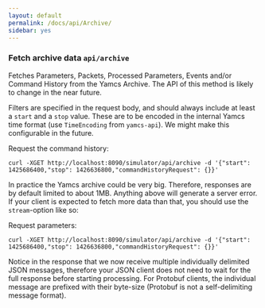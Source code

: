 ```yaml
---
layout: default
permalink: /docs/api/Archive/
sidebar: yes
---
```


### Fetch archive data `api/archive`

Fetches Parameters, Packets, Processed Parameters, Events and/or Command History from the Yamcs Archive. The API of this method is likely to change in the near future.

Filters are specified in the request body, and should always include at least a `start` and a `stop` value. These are to be encoded in the internal Yamcs time format (use `TimeEncoding` from `yamcs-api`). We might make this configurable in the future.

Request the command history:

```
curl -XGET http://localhost:8090/simulator/api/archive -d '{"start": 1425686400,"stop": 1426636800,"commandHistoryRequest": {}}'
```

In practice the Yamcs archive could be very big. Therefore, responses are by default limited to about 1MB. Anything above will generate a server error. If your client is expected to fetch more data than that, you should use the `stream`-option like so:

Request parameters:

```
curl -XGET http://localhost:8090/simulator/api/archive -d '{"start": 1425686400,"stop": 1426636800,"commandHistoryRequest": {}}'
```

Notice in the response that we now receive multiple individually delimited JSON messages, therefore your JSON client does not need to wait for the full response before starting processing. For Protobuf clients, the individual message are prefixed with their byte-size (Protobuf is not a self-delimiting message format).
